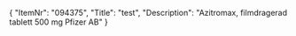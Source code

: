 {
  "ItemNr": "094375",
  "Title": "test",
  "Description": "Azitromax, filmdragerad tablett 500 mg Pfizer AB"
}